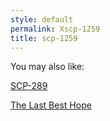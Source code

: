 ```yaml
---
style: default
permalink: Xscp-1259
title: scp-1259
---
```

You may also like:

[SCP-289](http://scp-wiki.net/scp-289)

[The Last Best Hope](http://scp-wiki.net/the-last-best-hope)
